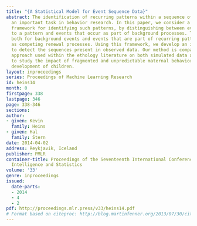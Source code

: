 ```yaml
---
title: "{A Statistical Model for Event Sequence Data}"
abstract: The identification of recurring patterns within a sequence of events is
  an important task in behavior research. In this paper, we consider a general probabilistic
  framework for identifying such patterns, by distinguishing between events that belong
  to a pattern and events that occur as part of background processes. The event processes,
  both for background events and events that are part of recurring patterns, are modeled
  as competing renewal processes. Using this framework, we develop an inference procedure
  to detect the sequences present in observed data. Our method is compared to a current
  approach used within the ethology literature on both simulated data and data collected
  to study the impact of fragmented and unpredictable maternal behavior on cognitive
  development of children.
layout: inproceedings
series: Proceedings of Machine Learning Research
id: heins14
month: 0
firstpage: 338
lastpage: 346
page: 338-346
sections: 
author:
- given: Kevin
  family: Heins
- given: Hal
  family: Stern
date: 2014-04-02
address: Reykjavik, Iceland
publisher: PMLR
container-title: Proceedings of the Seventeenth International Conference on Artificial
  Intelligence and Statistics
volume: '33'
genre: inproceedings
issued:
  date-parts:
  - 2014
  - 4
  - 2
pdf: http://proceedings.mlr.press/v33/heins14.pdf
# Format based on citeproc: http://blog.martinfenner.org/2013/07/30/citeproc-yaml-for-bibliographies/
---
```

